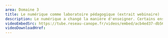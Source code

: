 ```yaml
---
area: Domaine 3
title: Le numérique comme laboratoire pédagogique (extrait webinaire)
description: Le numérique a changé la manière d'enseigner. Certains enseignants s'en saisissent pour mieux comprendre les élèves grâce aux traces d'apprentissage laissées dans les quiz, pour leur proposer plus d'activités et moins de cours magistraux, etc. Ils expérimentent diverses postures et manières de faire classe, développant leurs propres pratiques. Avec Bruno Devauchelle, professeur associé et chercheur honoraire en sciences de l'éducation, et Arnaud Corrèze, professeur d'histoire-géographie.
videoEmbedSrc: https://tube.reseau-canope.fr/videos/embed/acb4ed37-db56-405d-9eec-a7f40af5a0ab
videoDownloadHref: 
---
```

